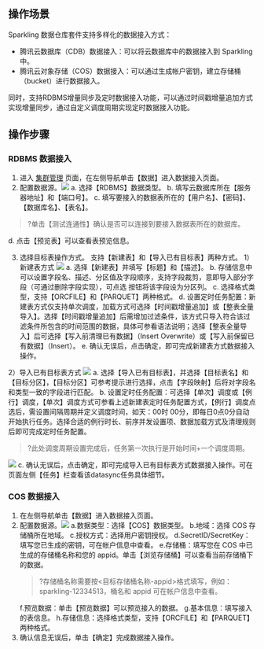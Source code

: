 ## 操作场景

Sparkling 数据仓库套件支持多样化的数据接入方式：

- 腾讯云数据库（CDB）数据接入：可以将云数据库中的数据接入到 Sparkling 中。
- 腾讯云对象存储（COS）数据接入：可以通过生成帐户密钥，建立存储桶（bucket）进行数据接入。

同时，支持RDBMS增量同步及定时数据接入功能，可以通过时间戳增量追加方式实现增量同步，通过自定义调度周期实现定时数据接入功能。
## 操作步骤

### RDBMS 数据接入

1. 进入 [集群管理](https://sparkling.cloud.tencent.com) 页面，在左侧导航单击【数据】进入数据接入页面。
2. 配置数据源。![](https://main.qcloudimg.com/raw/a6493af4828cda6588c695300804207d.png)
   a. 选择【RDBMS】数据类型。
   b. 填写云数据库所在【服务器地址】和【端口号】。
   c. 填写要接入的数据表所在的【用户名】、【密码】、【数据库名】、【表名】。
> ?单击【测试连通性】确认是否可以连接到要接入数据表所在的数据库。
>
 d. 点击【预览表】可以查看表预览信息。

3.	选择目标表操作方式。
支持【新建表】和【导入已有目标表】两种方式。
1）新建表方式
![](https://main.qcloudimg.com/raw/4bdfa11a4794c3642888dd4b14aa006c.png)
a. 选择【新建表】并填写【标题】和【描述】。
b. 存储信息中可以设置字段名、描述、分区值及字段顺序，支持字段裁剪，意即导入部分字段（可通过删除字段实现），可点选 按钮将该字段设为分区列。
c. 选择格式类型，支持【ORCFILE】和【PARQUET】两种格式。
d. 设置定时任务配置：新建表方式仅支持单次调度，加载方式可选择【时间戳增量追加】或【整表全量导入】。选择【时间戳增量追加】后需增加过滤条件，该方式只导入符合该过滤条件所包含的时间范围的数据，具体可参看语法说明；选择【整表全量导入】后可选择【写入前清理已有数据】（Insert Overwrite）或【写入前保留已有数据】（Insert）。
e. 确认无误后，点击确定，即可完成新建表方式数据接入操作。

  2）导入已有目标表方式
![](https://main.qcloudimg.com/raw/36feef1aba387b42c9bcb4307e8426b8.png)
a. 选择【导入已有目标表】，并选择【目标表名】和【目标分区】，【目标分区】可参考提示进行选择，点击【字段映射】后将对字段名和类型一致的字段进行匹配。
b. 设置定时任务配置：可选择【单次】调度或【例行】调度，【单次】调度方式可参看上述新建表定时任务配置方式，【例行】调度点选后，需设置间隔周期并定义调度时间，如天：00时 00分，即每日0点0分自动开始执行任务。选择合适的例行时长、前序并发设置项、数据加载方式及清理规则后即可完成定时任务配置。
> ?此处调度周期设置完成后，任务第一次执行是开始时间+一个调度周期。
>
![](https://main.qcloudimg.com/raw/bf2619d307dbe205dc0e79636e8d533e.png)
c. 确认无误后，点击确定，即可完成导入已有目标表方式数据接入操作。可在页面左侧【任务】栏查看该datasync任务具体细节。
### COS 数据接入

1. 在左侧导航单击【数据】进入数据接入页面。
2. 配置数据源。![](https://main.qcloudimg.com/raw/eb1873256808e5797cd8ede21ab989b5.png)
   a.数据类型：选择【COS】数据类型。
   b.地域：选择 COS 存储桶所在地域。
   c.授权方式：选择用户密钥授权。
   d.SecretID/SecretKey：填写您已生成的密钥，可在帐户信息中查看。
   e.存储桶：填写您在 COS 中已生成的存储桶名称和您的 appid。单击【浏览存储桶】可以查看当前存储桶下的数据。
	 >?存储桶名称需要按<目标存储桶名称-appid>格式填写，例如：sparkling-12334513，桶名和 appid 可在帐户信息中查看。
	 >
   f.预览数据：单击【预览数据】可以预览接入的数据。
   g.基本信息：填写接入的表信息。
   h.存储信息：选择格式类型，支持【ORCFILE】和【PARQUET】两种格式。
3. 确认信息无误后，单击【确定】完成数据接入操作。





